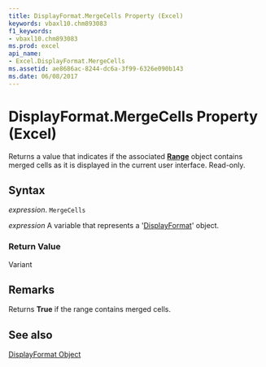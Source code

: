```yaml
---
title: DisplayFormat.MergeCells Property (Excel)
keywords: vbaxl10.chm893083
f1_keywords:
- vbaxl10.chm893083
ms.prod: excel
api_name:
- Excel.DisplayFormat.MergeCells
ms.assetid: ae8686ac-8244-dc6a-3f99-6326e090b143
ms.date: 06/08/2017
---
```



# DisplayFormat.MergeCells Property (Excel)

Returns a value that indicates if the associated  **[Range](Excel.Range(object).md)** object contains merged cells as it is displayed in the current user interface. Read-only.


## Syntax

 _expression_. `MergeCells`

 _expression_ A variable that represents a '[DisplayFormat](Excel.DisplayFormat.md)' object.


### Return Value

Variant


## Remarks

Returns  **True** if the range contains merged cells.


## See also


[DisplayFormat Object](Excel.DisplayFormat.md)

